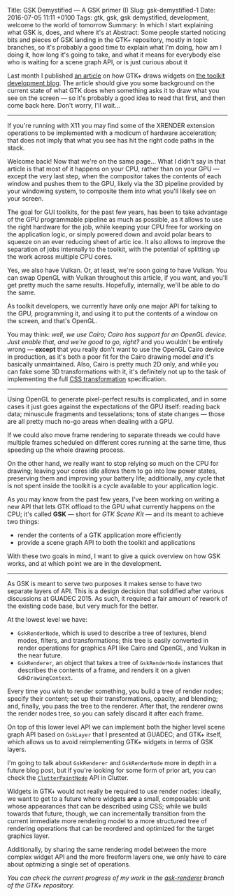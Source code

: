 Title: GSK Demystified — A GSK primer (I)
Slug: gsk-demystified-1
Date: 2016-07-05 11:11 +0100
Tags: gtk, gsk, gsk demystified, development, welcome to the world of tomorrow
Summary: In which I start explaining what GSK is, does, and where it's at
Abstract: Some people started noticing bits and pieces of GSK landing in the GTK+ repository, mostly in topic branches, so it's probably a good time to explain what I'm doing, how am I doing it, how long it's going to take, and what it means for everybody else who is waiting for a scene graph API, or is just curious about it

Last month I published [an article][gtk-drawing] on how GTK+ draws widgets
on [the toolkit development blog][gtk-blog]. The article should give you
some background on the current state of what GTK does when something asks it
to draw what you see on the screen — so it's probably a good idea to read
that first, and then come back here. Don't worry, I'll wait…

---

<aside>If you're running with X11 you may find some of the XRENDER
extension operations to be implemented with a modicum of hardware
acceleration; that does not imply that what you see has hit the right code
paths in the stack.</aside>

Welcome back! Now that we're on the same page… What I didn't say in that
article is that most of it happens on your CPU, rather than on your GPU —
except the very last step, when the compositor takes the contents of each
window and pushes them to the GPU, likely via the 3D pipeline provided by
your windowing system, to composite them into what you'll likely see on your
screen.

The goal for GUI toolkits, for the past few years, has been to take
advantage of the GPU programmable pipeline as much as possible, as it allows
to use the right hardware for the job, while keeping your CPU free for
working on the application logic, or simply powered down and avoid polar
bears to squeeze on an ever reducing sheet of artic ice. It also allows to
improve the separation of jobs internally to the toolkit, with the potential
of splitting up the work across multiple CPU cores.

<aside>Yes, we also have Vulkan. Or, at least, we're soon going to have
Vulkan. You can swap OpenGL with Vulkan throughout this article, if you
want, and you'll get pretty much the same results. Hopefully, internally,
we'll be able to do the same.</aside>

As toolkit developers, we currently have only one major API for talking to
the GPU, programming it, and using it to put the contents of a window on the
screen, and that's OpenGL.

You may think: *well, we use Cairo; Cairo has support for an OpenGL device.
Just enable that, and we're good to go, right?* and you wouldn't be entirely
wrong — **except** that you really don't want to use the OpenGL Cairo
device in production, as it's both a poor fit for the Cairo drawing model
*and* it's basically unmaintained. Also, Cairo is pretty much 2D only, and
while you can fake some 3D transformations with it, it's definitely not up
to the task of implementing the full [CSS transformation][css-transforms]
specification.

---

Using OpenGL to generate pixel-perfect results is complicated, and in some
cases it just goes against the expectations of the GPU itself: reading back
data; minuscule fragments and tesselations; tons of state changes — those
are all pretty much no-go areas when dealing with a GPU.

<aside>If we could also move frame rendering to separate threads we could
have multiple frames scheduled on different cores running at the same time,
thus speeding up the whole drawing process.</aside>

On the other hand, we really want to stop relying so much on the CPU for
drawing; leaving your cores idle allows them to go into low power states,
preserving them and improving your battery life; additionally, any cycle
that is not spent inside the toolkit is a cycle available to your
application logic.

As you may know from the past few years, I've been working on writing a new
API that lets GTK offload to the GPU what currently happens on the CPU; it's
called **GSK** — short for *GTK Scene Kit* — and its meant to achieve two
things:

 * render the contents of a GTK application more efficiently
 * provide a scene graph API to both the toolkit and applications

With these two goals in mind, I want to give a quick overview on how GSK
works, and at which point we are in the development.

---

As GSK is meant to serve two purposes it makes sense to have two separate
layers of API. This is a design decision that solidified after various
discussions at GUADEC 2015. As such, it required a fair amount of rework
of the existing code base, but very much for the better.

At the lowest level we have:

 * `GskRenderNode`, which is used to describe a tree of textures, blend
   modes, filters, and transformations; this tree is easily converted in
   render operations for graphics API like Cairo and OpenGL, and Vulkan in
   the near future.
 * `GskRenderer`, an object that takes a tree of `GskRenderNode` instances
   that describes the contents of a frame, and renders it on a given
   `GdkDrawingContext`.

Every time you wish to render something, you build a tree of render nodes;
specify their content; set up their transformations, opacity, and blending;
and, finally, you pass the tree to the renderer. After that, the renderer
owns the render nodes tree, so you can safely discard it after each frame.

On top of this lower level API we can implement both the higher level scene
graph API based on `GskLayer` that I presented at GUADEC; and GTK+ itself,
which allows us to avoid reimplementing GTK+ widgets in terms of GSK layers.

I'm going to talk about `GskRenderer` and `GskRenderNode` more in depth in a
future blog post, but if you're looking for some form of prior art, you can
check the [`ClutterPaintNode`][clutter-paint-node-api] API in Clutter.

Widgets in GTK+ would not really be required to use render nodes: ideally,
we want to get to a future where widgets **are** a small, composable unit
whose appearances that can be described using CSS; while we build towards
that future, though, we can incrementally transition from the current
immediate more rendering model to a more structured tree of rendering
operations that can be reordered and optimized for the target graphics
layer.

Additionally, by sharing the same rendering model between the more complex
widget API and the more freeform layers one, we only have to care about
optmizing a single set of operations.

*You can check the current progress of my work in the
[gsk-renderer][gsk-renderer-branch] branch of the GTK+ repository.*

[gtk-drawing]: https://blog.gtk.org/2016/06/15/drawing-in-gtk/
[gtk-blog]: https://blog.gtk.org
[css-transforms]: https://www.w3.org/TR/css-transforms-1/
[clutter-paint-node-api]: https://developer.gnome.org/clutter/stable/ClutterPaintNode.html
[gsk-renderer-branch]: https://git.gnome.org/browse/gtk+/log/?h=wip/ebassi/gsk-renderer
